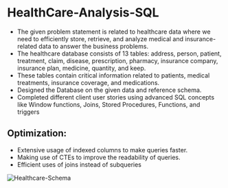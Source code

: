 # HealthCare-Analysis-SQL
* The given problem statement is related to healthcare data where we need to efficiently store, retrieve, and analyze medical and insurance-related data to answer the business problems.
* The healthcare database consists of 13 tables: address, person, patient, treatment, claim, disease, prescription, pharmacy, insurance company, insurance plan, medicine, quantity, and keep.
* These tables contain critical information related to patients, medical treatments, insurance coverage, and medications.
* Designed the Database on the given data and reference schema.
* Completed different client user stories using advanced SQL concepts like Window functions, Joins, Stored Procedures, Functions, and triggers

## Optimization:
* Extensive usage of indexed columns to make queries faster.
* Making use of CTEs to improve the readability of queries.
* Efficient uses of joins instead of subqueries


![Healthcare-Schema](https://github.com/akshay-venur/HealthCare-Analysis-SQL/assets/43615481/0cb7a5dd-7965-4766-99c4-eb2b03c8a66e)

